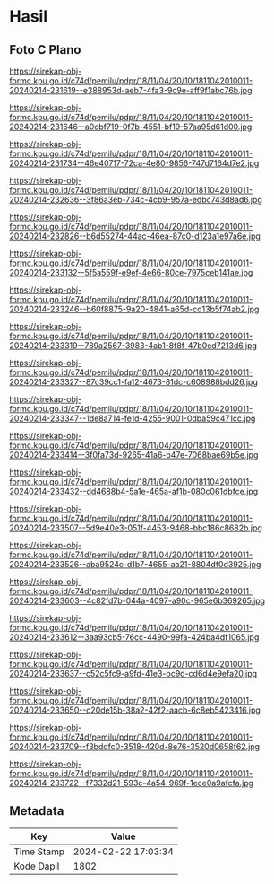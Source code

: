 # Hasil

## Foto C Plano

https://sirekap-obj-formc.kpu.go.id/c74d/pemilu/pdpr/18/11/04/20/10/1811042010011-20240214-231619--e388953d-aeb7-4fa3-9c9e-aff9f1abc76b.jpg

https://sirekap-obj-formc.kpu.go.id/c74d/pemilu/pdpr/18/11/04/20/10/1811042010011-20240214-231646--a0cbf719-0f7b-4551-bf19-57aa95d61d00.jpg

https://sirekap-obj-formc.kpu.go.id/c74d/pemilu/pdpr/18/11/04/20/10/1811042010011-20240214-231734--46e40717-72ca-4e80-9856-747d7164d7e2.jpg

https://sirekap-obj-formc.kpu.go.id/c74d/pemilu/pdpr/18/11/04/20/10/1811042010011-20240214-232636--3f86a3eb-734c-4cb9-957a-edbc743d8ad6.jpg

https://sirekap-obj-formc.kpu.go.id/c74d/pemilu/pdpr/18/11/04/20/10/1811042010011-20240214-232826--b6d55274-44ac-46ea-87c0-d123a1e97a6e.jpg

https://sirekap-obj-formc.kpu.go.id/c74d/pemilu/pdpr/18/11/04/20/10/1811042010011-20240214-233132--5f5a559f-e9ef-4e66-80ce-7975ceb141ae.jpg

https://sirekap-obj-formc.kpu.go.id/c74d/pemilu/pdpr/18/11/04/20/10/1811042010011-20240214-233246--b60f8875-9a20-4841-a65d-cd13b5f74ab2.jpg

https://sirekap-obj-formc.kpu.go.id/c74d/pemilu/pdpr/18/11/04/20/10/1811042010011-20240214-233319--789a2567-3983-4ab1-8f8f-47b0ed7213d6.jpg

https://sirekap-obj-formc.kpu.go.id/c74d/pemilu/pdpr/18/11/04/20/10/1811042010011-20240214-233327--87c39cc1-fa12-4673-81dc-c608988bdd26.jpg

https://sirekap-obj-formc.kpu.go.id/c74d/pemilu/pdpr/18/11/04/20/10/1811042010011-20240214-233347--1de8a714-fe1d-4255-9001-0dba59c471cc.jpg

https://sirekap-obj-formc.kpu.go.id/c74d/pemilu/pdpr/18/11/04/20/10/1811042010011-20240214-233414--3f0fa73d-9265-41a6-b47e-7068bae69b5e.jpg

https://sirekap-obj-formc.kpu.go.id/c74d/pemilu/pdpr/18/11/04/20/10/1811042010011-20240214-233432--dd4688b4-5a1e-465a-af1b-080c061dbfce.jpg

https://sirekap-obj-formc.kpu.go.id/c74d/pemilu/pdpr/18/11/04/20/10/1811042010011-20240214-233507--5d9e40e3-051f-4453-9468-bbc186c8682b.jpg

https://sirekap-obj-formc.kpu.go.id/c74d/pemilu/pdpr/18/11/04/20/10/1811042010011-20240214-233526--aba9524c-d1b7-4655-aa21-8804df0d3925.jpg

https://sirekap-obj-formc.kpu.go.id/c74d/pemilu/pdpr/18/11/04/20/10/1811042010011-20240214-233603--4c82fd7b-044a-4097-a90c-965e6b369265.jpg

https://sirekap-obj-formc.kpu.go.id/c74d/pemilu/pdpr/18/11/04/20/10/1811042010011-20240214-233612--3aa93cb5-76cc-4490-99fa-424ba4df1065.jpg

https://sirekap-obj-formc.kpu.go.id/c74d/pemilu/pdpr/18/11/04/20/10/1811042010011-20240214-233637--c52c5fc9-a9fd-41e3-bc9d-cd6d4e9efa20.jpg

https://sirekap-obj-formc.kpu.go.id/c74d/pemilu/pdpr/18/11/04/20/10/1811042010011-20240214-233650--c20de15b-38a2-42f2-aacb-6c8eb5423416.jpg

https://sirekap-obj-formc.kpu.go.id/c74d/pemilu/pdpr/18/11/04/20/10/1811042010011-20240214-233709--f3bddfc0-3518-420d-8e76-3520d0658f62.jpg

https://sirekap-obj-formc.kpu.go.id/c74d/pemilu/pdpr/18/11/04/20/10/1811042010011-20240214-233722--f7332d21-593c-4a54-969f-1ece0a9afcfa.jpg


## Metadata

| Key        | Value               |
| ---------- | ------------------- |
| Time Stamp | 2024-02-22 17:03:34 |
| Kode Dapil | 1802                |



